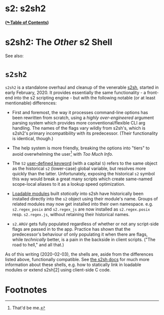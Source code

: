 # s2: s2sh2
#### ([&#x2b11;Table of Contents](./))
# s2sh2: The *Other* s2 Shell

See also: [](s2sh.md)

<a id="intro"></a>
# `s2sh2`

`s2sh2` is a standalone overhaul and cleanup of the venerable
[s2sh](s2sh.md), started in early February, 2020. It provides
essentially the same functionality - a front-end into the s2 scripting
engine - but with the following notable (or at least mentionable)
differences:

- First and foremost, the way it processes command-line options has
been rewritten from scratch, using a *highly over-engineered* argument
parsing system which provides more conventional/flexible CLI arg
handling. The names of the flags vary wildly from s2sh's, which is
s2sh2's primary incompatibility with its predecessor. (Their
functionality is identical, though.)

- The help system is more friendly, breaking the options into "tiers"
to avoid overwhelming the user[^1] with *Too Much Info*.

- The `S2` [user-defined keyword](keywords.md#keyword-define) (with a
capital `S`) refers to the same object as the historical `s2`
(lower-case) global variable, but resolves more quickly than the
latter. Unfortunately, exposing the historical `s2` symbol this way
would break a great many scripts which create same-named scope-local
aliases to it as a lookup speed optimization.

- [Loadable modules](../mod/) built *statically* into s2sh have
historically been installed directly into the `s2` object using their
module's name. Groups of related modules may now get installed into
their own namespace. e.g. `s2.regex_posix` and `s2.regex_js` are now
installed as `s2.regex.posix` resp. `s2.regex.js`, without retaining
their historical names.

- `s2.ARGV` gets fully populated regardless of whether or not any
script-side flags are passed in to the app. Practice has shown that
the predecessor's behaviour of only populating it when there are
flags, while *technically* better, is a pain in the backside in
client scripts. ("The road to hell," and all that.)


As of this writing (2020-02-03), the shells are, aside from the
differences listed above, functionally compatible. See [the s2sh
docs](s2sh.md) for much more information about these shells, e.g. how
to statically link in loadable modules or extend s2sh\[2] using
client-side C code.

# Footnotes

[^1]: That'd be me.

